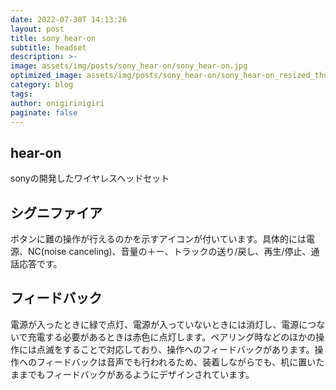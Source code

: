 ```yaml
---
date: 2022-07-30T 14:13:26
layout: post
title: sony hear-on
subtitle: headset
description: >-
image: assets/img/posts/sony_hear-on/sony_hear-on.jpg
optimized_image: assets/img/posts/sony_hear-on/sony_hear-on_resized_thumbnail.jpg
category: blog
tags: 
author: onigirinigiri
paginate: false
---
```


## hear-on

sonyの開発したワイヤレスヘッドセット

## シグニファイア

ボタンに難の操作が行えるのかを示すアイコンが付いています。具体的には電源、NC(noise canceling)、音量の＋ー、トラックの送り/戻し、再生/停止、通話応答です。



## フィードバック

電源が入ったときに緑で点灯、電源が入っていないときには消灯し、電源につないで充電する必要があるときは赤色に点灯します。ペアリング時などのほかの操作には点滅をすることで対応しており、操作へのフィードバックがあります。操作へのフィードバックは音声でも行われるため、装着しながらでも、机に置いたままでもフィードバックがあるようにデザインされています。

